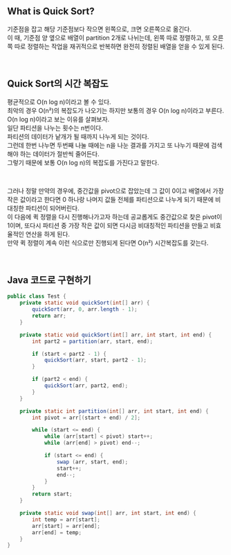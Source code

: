 ## What is Quick Sort?

기준점을 잡고 해당 기준점보다 작으면 왼쪽으로, 크면 오른쪽으로 옮긴다.  
이 때, 기준점 양 옆으로 배열이 partition 2개로 나뉘는데, 왼쪽 따로 정렬하고, 또 오른쪽 따로 정렬하는 작업을 재귀적으로 반복하면 완전히 정렬된 배열을 얻을 수 있게 된다.

</br>

## Quick Sort의 시간 복잡도

평균적으로 O(n log n)이라고 볼 수 있다.  
최악의 경우 O(n²)의 복잡도가 나오기는 하지만 보통의 경우 O(n log n)이라고 부른다.  
O(n log n)이라고 보는 이유를 살펴보자.  
일단 파티션을 나누는 횟수는 n번이다.  
파티션의 데이터가 낱개가 될 때까지 나누게 되는 것이다.  
그런데 한번 나누면 두번째 나눌 때에는 n을 나눈 결과를 가지고 또 나누기 때문에 검색해야 하는 데이터가 절반씩 줄어든다.  
그렇기 때문에 보통 O(n log n)의 복잡도를 가진다고 말한다.

</br>

그러나 정말 만약의 경우에, 중간값을 pivot으로 잡았는데 그 값이 0이고 배열에서 가장 작은 값이라고 한다면 0 하나랑 나머지 값들 전체를 파티션으로 나누게 되기 때문에 비대칭한 파티션이 되어버린다.  
이 다음에 퀵 정렬을 다시 진행해나가고자 하는데 공교롭게도 중간값으로 찾은 pivot이 1이며, 또다시 파티션 중 가장 작은 값이 되면 다시금 비대칭적인 파티션을 만들고 비효율적인 연산을 하게 된다.  
만약 퀵 정렬이 계속 이런 식으로만 진행되게 된다면 O(n²) 시간복잡도를 갖는다.

</br>

## Java 코드로 구현하기

```java
public class Test {
    private static void quickSort(int[] arr) {
        quickSort(arr, 0, arr.length - 1);
        return arr;
    }

    private static void quickSort(int[] arr, int start, int end) {
        int part2 = partition(arr, start, end);

        if (start < part2 - 1) {
            quickSort(arr, start, part2 - 1);
        }

        if (part2 < end) {
            quickSort(arr, part2, end);
        }
    }

    private static int partition(int[] arr, int start, int end) {
        int pivot = arr[(start + end) / 2];

        while (start <= end) {
            while (arr[start] < pivot) start++;
            while (arr[end] > pivot) end--;

            if (start <= end) {
                swap (arr, start, end);
                start++;
                end--;
            }
        }
        return start;
    }

    private static void swap(int[] arr, int start, int end) {
        int temp = arr[start];
        arr[start] = arr[end];
        arr[end] = temp;
    }
}
```
